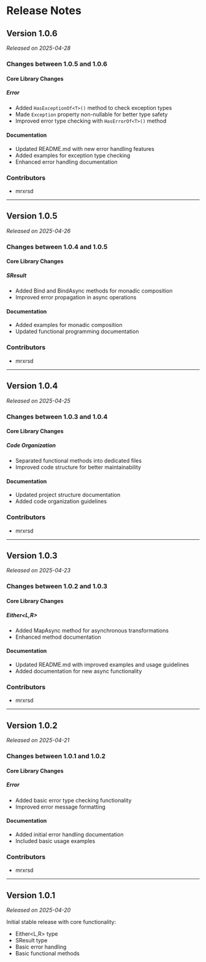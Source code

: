 # Release Notes

## Version 1.0.6

_Released on 2025-04-28_

### Changes between 1.0.5 and 1.0.6

#### Core Library Changes

##### Error
- Added `HasExceptionOf<T>()` method to check exception types
- Made `Exception` property non-nullable for better type safety
- Improved error type checking with `HasErrorOf<T>()` method

#### Documentation
- Updated README.md with new error handling features
- Added examples for exception type checking
- Enhanced error handling documentation

### Contributors
- mrxrsd

---

## Version 1.0.5

_Released on 2025-04-26_

### Changes between 1.0.4 and 1.0.5

#### Core Library Changes

##### SResult<R>
- Added Bind and BindAsync methods for monadic composition
- Improved error propagation in async operations

#### Documentation
- Added examples for monadic composition
- Updated functional programming documentation

### Contributors
- mrxrsd

---

## Version 1.0.4

_Released on 2025-04-25_

### Changes between 1.0.3 and 1.0.4

#### Core Library Changes

##### Code Organization
- Separated functional methods into dedicated files
- Improved code structure for better maintainability

#### Documentation
- Updated project structure documentation
- Added code organization guidelines

### Contributors
- mrxrsd

---

## Version 1.0.3

_Released on 2025-04-23_

### Changes between 1.0.2 and 1.0.3

#### Core Library Changes

##### Either<L,R>
- Added MapAsync method for asynchronous transformations
- Enhanced method documentation

#### Documentation
- Updated README.md with improved examples and usage guidelines
- Added documentation for new async functionality

### Contributors
- mrxrsd

---

## Version 1.0.2

_Released on 2025-04-21_

### Changes between 1.0.1 and 1.0.2

#### Core Library Changes

##### Error
- Added basic error type checking functionality
- Improved error message formatting

#### Documentation
- Added initial error handling documentation
- Included basic usage examples

### Contributors
- mrxrsd

---

## Version 1.0.1

_Released on 2025-04-20_

Initial stable release with core functionality:
- Either<L,R> type
- SResult<R> type
- Basic error handling
- Basic functional methods
